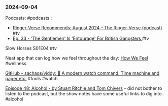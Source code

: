 ### 2024-09-04
Podcasts: #podcasts :
* [Ringer-Verse Recommends: August 2024 - The Ringer-Verse (podcast)](https://lnns.co/XeH79A0zaKR) #tv
* [Ep. 33 - 'The Gentlemen' Is 'Entourage' For British Gangsters ](https://lnns.co/GZreMF5hxwD) #tv

Slow Horses S01E04 #tv 

Neat app that can log how we feel throughout the day: [How We Feel](https://howwefeel.org/) #wellness 

[GitHub - sachaos/viddy: 👀 A modern watch command. Time machine and pager etc.](https://github.com/sachaos/viddy) #tools #watch

[Episode 48: Alcohol - by Stuart Ritchie and Tom Chivers](https://www.thestudiesshowpod.com/p/episode-48-alcohol) - did not bother to listen to the podcast, but the show notes have some useful links to dig into. #alcohol 